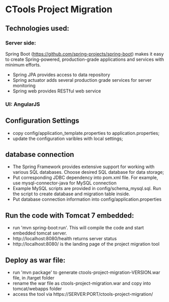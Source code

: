 # CTools Project Migration

## Technologies used:

### Server side: 

Spring Boot (https://github.com/spring-projects/spring-boot) makes it easy to create Spring-powered, production-grade applications and services with minimum efforts.

* Spring JPA provides access to data repository
* Spring actuator adds several production grade services for server monitoring
* Spring web provides RESTful web service

### UI: AngularJS

## Configuration Settings

* copy config/application_template.properties to application.properties;
* update the configuration varibles with local settings;

## database connection

* The Spring Framework provides extensive support for working with various SQL databases. Choose desired SQL database for data storage;
* Put corresponding JDBC dependency into pom.xml file. For example, use mysql-connector-java for MySQL connection
* Example MySQL scripts are provided in config/schema_mysql.sql. Run the script to create database and migration table inside.
* Put database connection information into config/application.properties

## Run the code with Tomcat 7 embedded:
* run 'mvn spring-boot:run'. This will compile the code and start embedded tomcat server.
* http://localhost:8080/health returns server status
* http://localhost:8080/ is the landing page of the project migration tool

## Deploy as war file:
* run 'mvn package' to generate ctools-project-migration-VERSION.war file, in /target folder
* rename the war file as ctools-project-migration.war and copy into tomcat/webapps folder
* access the tool via https://SERVER:PORT/ctools-project-migration/ 


